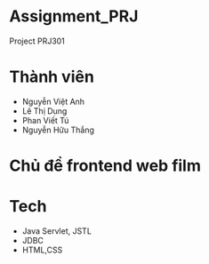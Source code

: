 # Assignment_PRJ

Project PRJ301

# Thành viên
- Nguyễn Việt Anh 
- Lê Thị Dung  
- Phan Viết Tú
- Nguyễn Hữu Thắng

# Chủ đề frontend web film

# Tech
- Java Servlet, JSTL
- JDBC
- HTML,CSS
